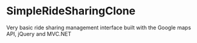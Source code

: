 # SimpleRideSharingClone
Very basic ride sharing management interface built with the Google maps API, jQuery and MVC.NET
